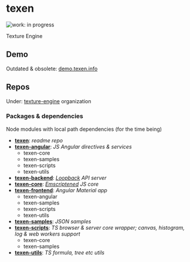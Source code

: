 # texen

![work: in progress](https://img.shields.io/badge/work-in%20progress-orange.svg?style=flat)

Texture Engine

## Demo

Outdated & obsolete: [demo.texen.info](http://demo.texen.info/)

## Repos

Under: [texture-engine](https://github.com/texture-engine) organization

### Packages & dependencies

Node modules with local path dependencies (for the time being)

- [**texen**](.): *readme repo*
- [**texen-angular**](../../../texen-angular): *JS Angular directives & services*
  - texen-core
  - texen-samples
  - texen-scripts
  - texen-utils
- [**texen-backend**](../../../texen-backend): *[Loopback](http://loopback.io/) API server*
- [**texen-core**](../../../texen-core): *[Emscriptened](http://kripken.github.io/emscripten-site/) JS core*
- [**texen-frontend**](texen-frontend): *Angular Material app*
  - texen-angular
  - texen-samples
  - texen-scripts
  - texen-utils
- [**texen-samples**](../../../texen-samples): *JSON samples*
- [**texen-scripts**](../../../texen-scripts): *TS browser & server core wrapper; canvas, histogram, log & web workers support*
  - texen-core
  - texen-samples
- [**texen-utils**](../../../texen-utils): *TS formula, tree etc utils*
